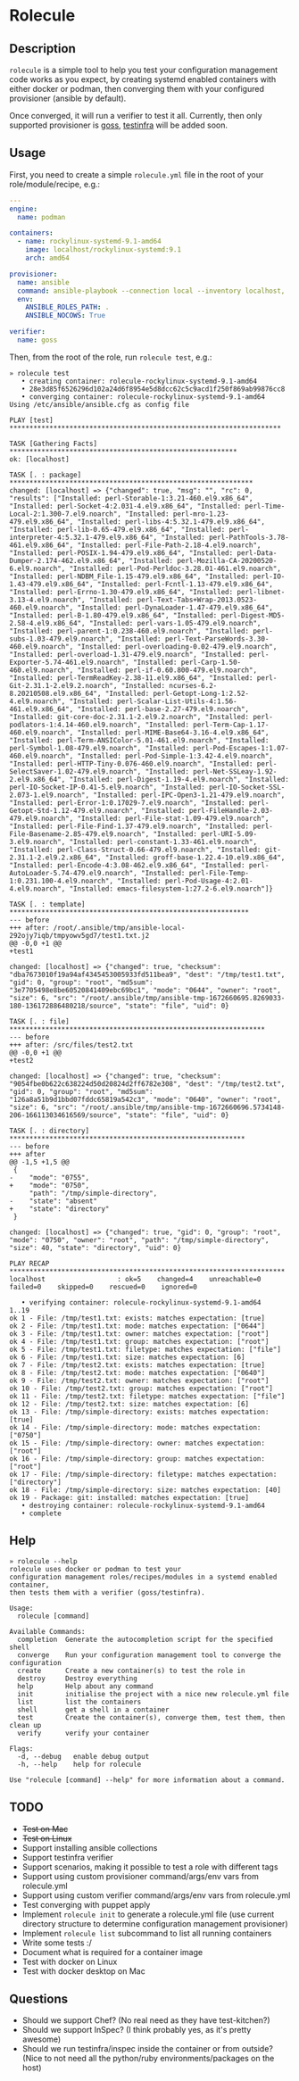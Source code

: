 # Rolecule

## Description

`rolecule` is a simple tool to help you test your configuration management code
works as you expect, by creating systemd enabled containers with either docker or podman, then converging them with your configured provisioner (ansible by default).

Once converged, it will run a verifier to test it all. Currently, then only supported provisioner is [goss](https://github.com/goss-org/goss), [testinfra](https://testinfra.readthedocs.io/) will be added soon.

## Usage

First, you need to create a simple `rolecule.yml` file in the root of your role/module/recipe, e.g.:

```yaml
---
engine:
  name: podman

containers:
  - name: rockylinux-systemd-9.1-amd64
    image: localhost/rockylinux-systemd:9.1
    arch: amd64

provisioner:
  name: ansible
  command: ansible-playbook --connection local --inventory localhost,
  env:
    ANSIBLE_ROLES_PATH: .
    ANSIBLE_NOCOWS: True

verifier:
  name: goss
```

Then, from the root of the role, run `rolecule test`, e.g.:

```
» rolecule test
   • creating container: rolecule-rockylinux-systemd-9.1-amd64
   • 28e3d85f6526296d102a24d6f8954e5d8dcc62c5c9acd1f250f869ab99876cc8
   • converging container: rolecule-rockylinux-systemd-9.1-amd64
Using /etc/ansible/ansible.cfg as config file

PLAY [test] ********************************************************************

TASK [Gathering Facts] *********************************************************
ok: [localhost]

TASK [. : package] *************************************************************
changed: [localhost] => {"changed": true, "msg": "", "rc": 0, "results": ["Installed: perl-Storable-1:3.21-460.el9.x86_64", "Installed: perl-Socket-4:2.031-4.el9.x86_64", "Installed: perl-Time-Local-2:1.300-7.el9.noarch", "Installed: perl-mro-1.23-479.el9.x86_64", "Installed: perl-libs-4:5.32.1-479.el9.x86_64", "Installed: perl-lib-0.65-479.el9.x86_64", "Installed: perl-interpreter-4:5.32.1-479.el9.x86_64", "Installed: perl-PathTools-3.78-461.el9.x86_64", "Installed: perl-File-Path-2.18-4.el9.noarch", "Installed: perl-POSIX-1.94-479.el9.x86_64", "Installed: perl-Data-Dumper-2.174-462.el9.x86_64", "Installed: perl-Mozilla-CA-20200520-6.el9.noarch", "Installed: perl-Pod-Perldoc-3.28.01-461.el9.noarch", "Installed: perl-NDBM_File-1.15-479.el9.x86_64", "Installed: perl-IO-1.43-479.el9.x86_64", "Installed: perl-Fcntl-1.13-479.el9.x86_64", "Installed: perl-Errno-1.30-479.el9.x86_64", "Installed: perl-libnet-3.13-4.el9.noarch", "Installed: perl-Text-Tabs+Wrap-2013.0523-460.el9.noarch", "Installed: perl-DynaLoader-1.47-479.el9.x86_64", "Installed: perl-B-1.80-479.el9.x86_64", "Installed: perl-Digest-MD5-2.58-4.el9.x86_64", "Installed: perl-vars-1.05-479.el9.noarch", "Installed: perl-parent-1:0.238-460.el9.noarch", "Installed: perl-subs-1.03-479.el9.noarch", "Installed: perl-Text-ParseWords-3.30-460.el9.noarch", "Installed: perl-overloading-0.02-479.el9.noarch", "Installed: perl-overload-1.31-479.el9.noarch", "Installed: perl-Exporter-5.74-461.el9.noarch", "Installed: perl-Carp-1.50-460.el9.noarch", "Installed: perl-if-0.60.800-479.el9.noarch", "Installed: perl-TermReadKey-2.38-11.el9.x86_64", "Installed: perl-Git-2.31.1-2.el9.2.noarch", "Installed: ncurses-6.2-8.20210508.el9.x86_64", "Installed: perl-Getopt-Long-1:2.52-4.el9.noarch", "Installed: perl-Scalar-List-Utils-4:1.56-461.el9.x86_64", "Installed: perl-base-2.27-479.el9.noarch", "Installed: git-core-doc-2.31.1-2.el9.2.noarch", "Installed: perl-podlators-1:4.14-460.el9.noarch", "Installed: perl-Term-Cap-1.17-460.el9.noarch", "Installed: perl-MIME-Base64-3.16-4.el9.x86_64", "Installed: perl-Term-ANSIColor-5.01-461.el9.noarch", "Installed: perl-Symbol-1.08-479.el9.noarch", "Installed: perl-Pod-Escapes-1:1.07-460.el9.noarch", "Installed: perl-Pod-Simple-1:3.42-4.el9.noarch", "Installed: perl-HTTP-Tiny-0.076-460.el9.noarch", "Installed: perl-SelectSaver-1.02-479.el9.noarch", "Installed: perl-Net-SSLeay-1.92-2.el9.x86_64", "Installed: perl-Digest-1.19-4.el9.noarch", "Installed: perl-IO-Socket-IP-0.41-5.el9.noarch", "Installed: perl-IO-Socket-SSL-2.073-1.el9.noarch", "Installed: perl-IPC-Open3-1.21-479.el9.noarch", "Installed: perl-Error-1:0.17029-7.el9.noarch", "Installed: perl-Getopt-Std-1.12-479.el9.noarch", "Installed: perl-FileHandle-2.03-479.el9.noarch", "Installed: perl-File-stat-1.09-479.el9.noarch", "Installed: perl-File-Find-1.37-479.el9.noarch", "Installed: perl-File-Basename-2.85-479.el9.noarch", "Installed: perl-URI-5.09-3.el9.noarch", "Installed: perl-constant-1.33-461.el9.noarch", "Installed: perl-Class-Struct-0.66-479.el9.noarch", "Installed: git-2.31.1-2.el9.2.x86_64", "Installed: groff-base-1.22.4-10.el9.x86_64", "Installed: perl-Encode-4:3.08-462.el9.x86_64", "Installed: perl-AutoLoader-5.74-479.el9.noarch", "Installed: perl-File-Temp-1:0.231.100-4.el9.noarch", "Installed: perl-Pod-Usage-4:2.01-4.el9.noarch", "Installed: emacs-filesystem-1:27.2-6.el9.noarch"]}

TASK [. : template] ************************************************************
--- before
+++ after: /root/.ansible/tmp/ansible-local-292ojy7iqb/tmpyowv5gd7/test1.txt.j2
@@ -0,0 +1 @@
+test1

changed: [localhost] => {"changed": true, "checksum": "dba7673010f19a94af4345453005933fd511bea9", "dest": "/tmp/test1.txt", "gid": 0, "group": "root", "md5sum": "3e7705498e8be60520841409ebc69bc1", "mode": "0644", "owner": "root", "size": 6, "src": "/root/.ansible/tmp/ansible-tmp-1672660695.8269033-180-136172886480218/source", "state": "file", "uid": 0}

TASK [. : file] ****************************************************************
--- before
+++ after: /src/files/test2.txt
@@ -0,0 +1 @@
+test2

changed: [localhost] => {"changed": true, "checksum": "9054fbe0b622c638224d50d20824d2ff6782e308", "dest": "/tmp/test2.txt", "gid": 0, "group": "root", "md5sum": "126a8a51b9d1bbd07fddc65819a542c3", "mode": "0640", "owner": "root", "size": 6, "src": "/root/.ansible/tmp/ansible-tmp-1672660696.5734148-206-166113034616569/source", "state": "file", "uid": 0}

TASK [. : directory] ***********************************************************
--- before
+++ after
@@ -1,5 +1,5 @@
 {
-    "mode": "0755",
+    "mode": "0750",
     "path": "/tmp/simple-directory",
-    "state": "absent"
+    "state": "directory"
 }

changed: [localhost] => {"changed": true, "gid": 0, "group": "root", "mode": "0750", "owner": "root", "path": "/tmp/simple-directory", "size": 40, "state": "directory", "uid": 0}

PLAY RECAP *********************************************************************
localhost                  : ok=5    changed=4    unreachable=0    failed=0    skipped=0    rescued=0    ignored=0

   • verifying container: rolecule-rockylinux-systemd-9.1-amd64
1..19
ok 1 - File: /tmp/test1.txt: exists: matches expectation: [true]
ok 2 - File: /tmp/test1.txt: mode: matches expectation: ["0644"]
ok 3 - File: /tmp/test1.txt: owner: matches expectation: ["root"]
ok 4 - File: /tmp/test1.txt: group: matches expectation: ["root"]
ok 5 - File: /tmp/test1.txt: filetype: matches expectation: ["file"]
ok 6 - File: /tmp/test1.txt: size: matches expectation: [6]
ok 7 - File: /tmp/test2.txt: exists: matches expectation: [true]
ok 8 - File: /tmp/test2.txt: mode: matches expectation: ["0640"]
ok 9 - File: /tmp/test2.txt: owner: matches expectation: ["root"]
ok 10 - File: /tmp/test2.txt: group: matches expectation: ["root"]
ok 11 - File: /tmp/test2.txt: filetype: matches expectation: ["file"]
ok 12 - File: /tmp/test2.txt: size: matches expectation: [6]
ok 13 - File: /tmp/simple-directory: exists: matches expectation: [true]
ok 14 - File: /tmp/simple-directory: mode: matches expectation: ["0750"]
ok 15 - File: /tmp/simple-directory: owner: matches expectation: ["root"]
ok 16 - File: /tmp/simple-directory: group: matches expectation: ["root"]
ok 17 - File: /tmp/simple-directory: filetype: matches expectation: ["directory"]
ok 18 - File: /tmp/simple-directory: size: matches expectation: [40]
ok 19 - Package: git: installed: matches expectation: [true]
   • destroying container: rolecule-rockylinux-systemd-9.1-amd64
   • complete
```

## Help

```
» rolecule --help
rolecule uses docker or podman to test your
configuration management roles/recipes/modules in a systemd enabled container,
then tests them with a verifier (goss/testinfra).

Usage:
  rolecule [command]

Available Commands:
  completion  Generate the autocompletion script for the specified shell
  converge    Run your configuration management tool to converge the configuration
  create      Create a new container(s) to test the role in
  destroy     Destroy everything
  help        Help about any command
  init        initialise the project with a nice new rolecule.yml file
  list        list the containers
  shell       get a shell in a container
  test        Create the container(s), converge them, test them, then clean up
  verify      verify your container

Flags:
  -d, --debug   enable debug output
  -h, --help    help for rolecule

Use "rolecule [command] --help" for more information about a command.
```

## TODO

- ~~Test on Mac~~
- ~~Test on Linux~~
- Support installing ansible collections
- Support testinfra verifier
- Support scenarios, making it possible to test a role with different tags
- Support using custom provisioner command/args/env vars from rolecule.yml
- Support using custom verifier command/args/env vars from rolecule.yml
- Test converging with puppet apply
- Implement `rolecule init` to generate a rolecule.yml file (use current directory structure to determine configuration management provisioner)
- Implement `rolecule list` subcommand to list all running containers
- Write some tests :/
- Document what is required for a container image
- Test with docker on Linux
- Test with docker desktop on Mac

## Questions

- Should we support Chef? (No real need as they have test-kitchen?)
- Should we support InSpec? (I think probably yes, as it's pretty awesome)
- Should we run testinfra/inspec inside the container or from outside? (Nice to not need all the python/ruby environments/packages on the host)
